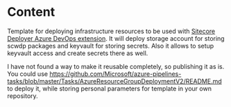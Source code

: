 # Content

Template for deploying infrastructure resources to be used with [Sitecore Deployer Azure DevOps extension](https://marketplace.visualstudio.com/items?itemName=anton-kuryan.SitecoreAzureVstsDeployer). It will deploy storage account for storing scwdp packages and keyvault for storing secrets. Also it allows to setup keyvault access and create secrets there as well.

I have not found a way to make it reusable completely, so publishing it as is. You could use https://github.com/Microsoft/azure-pipelines-tasks/blob/master/Tasks/AzureResourceGroupDeploymentV2/README.md to deploy it, while storing personal parameters for template in your own repository.